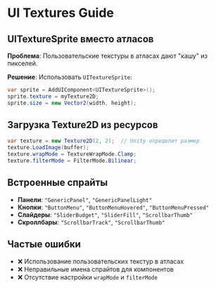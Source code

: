 # UI Textures Guide

## UITextureSprite вместо атласов
**Проблема**: Пользовательские текстуры в атласах дают "кашу" из пикселей.

**Решение**: Использовать `UITextureSprite`:
```csharp
var sprite = AddUIComponent<UITextureSprite>();
sprite.texture = myTexture2D;
sprite.size = new Vector2(width, height);
```

## Загрузка Texture2D из ресурсов
```csharp
var texture = new Texture2D(2, 2);  // Unity определит размер
texture.LoadImage(buffer);
texture.wrapMode = TextureWrapMode.Clamp;
texture.filterMode = FilterMode.Bilinear;
```

## Встроенные спрайты
- **Панели**: `"GenericPanel"`, `"GenericPanelLight"`
- **Кнопки**: `"ButtonMenu"`, `"ButtonMenuHovered"`, `"ButtonMenuPressed"`
- **Слайдеры**: `"SliderBudget"`, `"SliderFill"`, `"ScrollbarThumb"`
- **Скроллбары**: `"ScrollbarTrack"`, `"ScrollbarThumb"`

## Частые ошибки
- ❌ Использование пользовательских текстур в атласах
- ❌ Неправильные имена спрайтов для компонентов
- ❌ Отсутствие настройки `wrapMode` и `filterMode`